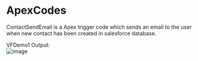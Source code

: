 # ApexCodes
ContactSendEmail is a Apex trigger code which sends an email to the user when new contact has been created in salesforce database.

VFDemo1 Output:<br>
![image](https://github.com/Chirag-ahir/ApexCodes/assets/72852725/9e8af99a-ff36-4a5a-8741-bef4f95815fe)
